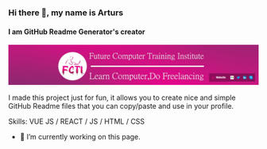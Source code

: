 ### Hi there 👋, my name is Arturs
#### I am GitHub Readme Generator's creator
![I am GitHub Readme Generator's creator](https://raw.githubusercontent.com/fcticoder/fcticoder/dfb5edddb6744398305cb789547e6ba93444a05e/Screenshot_2.png)

I made this project just for fun, it allows you to create nice and simple GitHub Readme files that you can copy/paste and use in your profile.

Skills: VUE JS / REACT / JS / HTML / CSS

- 🔭 I’m currently working on this page. 




